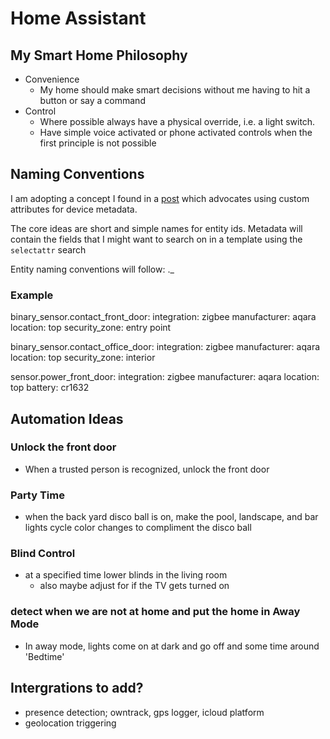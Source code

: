 # Home Assistant

## My Smart Home Philosophy

* Convenience 
  * My home should make smart decisions without me having to hit a button or say a command
* Control
  * Where possible always have a physical override, i.e. a light switch.
  * Have simple voice activated or phone activated controls when the first principle is not possible

## Naming Conventions

I am adopting a concept I found in a [post](https://community.home-assistant.io/t/recommended-ways-to-manage-devices-and-entities-names/243815/13) which advocates using custom attributes for device metadata.

The core ideas are short and simple names for entity ids.  Metadata will contain the fields that I might want to search on in a template using the `selectattr` search

Entity naming conventions will follow:
<domain>.<type>_<location>

### Example
binary_sensor.contact_front_door:
  integration: zigbee
  manufacturer: aqara
  location: top
  security_zone: entry point

binary_sensor.contact_office_door:
  integration: zigbee
  manufacturer: aqara
  location: top
  security_zone: interior

sensor.power_front_door:
  integration: zigbee
  manufacturer: aqara
  location: top
  battery: cr1632


## Automation Ideas

### Unlock the front door
* When a trusted person is recognized, unlock the front door

### Party Time
* when the back yard disco ball is on, make the pool, landscape, and bar lights cycle color changes to compliment the disco ball

### Blind Control
* at a specified time lower blinds in the living room
    * also maybe adjust for if the TV gets turned on

### detect when we are not at home and put the home in Away Mode
* In away mode, lights come on at dark and go off and some time around 'Bedtime'

## Intergrations to add?
* presence detection; owntrack, gps logger, icloud platform 
* geolocation triggering
